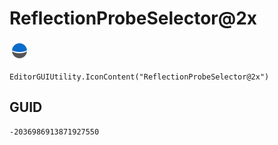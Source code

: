 # ReflectionProbeSelector@2x
![](/img/ReflectionProbeSelector@2x.png)

``` CSharp
EditorGUIUtility.IconContent("ReflectionProbeSelector@2x")
```
## GUID
```
-2036986913871927550
```
